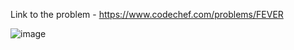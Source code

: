 Link to the problem - https://www.codechef.com/problems/FEVER


![image](https://user-images.githubusercontent.com/57552973/235366145-5fb8d8fd-8595-43ee-b33e-5b4187e2cdd8.png)
